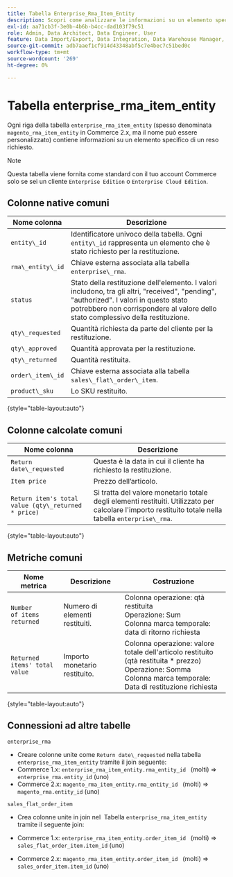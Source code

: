 ```yaml
---
title: Tabella Enterprise_Rma_Item_Entity
description: Scopri come analizzare le informazioni su un elemento specifico di una richiesta di reso.
exl-id: aa71cb3f-3e0b-4b6b-b4cc-dad103f79c51
role: Admin, Data Architect, Data Engineer, User
feature: Data Import/Export, Data Integration, Data Warehouse Manager, Commerce Tables
source-git-commit: adb7aaef1cf914d43348abf5c7e4bec7c51bed0c
workflow-type: tm+mt
source-wordcount: '269'
ht-degree: 0%

---
```


# Tabella enterprise_rma_item_entity

Ogni riga della tabella `enterprise_rma_item_entity` (spesso denominata `magento_rma_item_entity` in Commerce 2.x, ma il nome può essere personalizzato) contiene informazioni su un elemento specifico di un reso richiesto.

>[!NOTE]
>
>Questa tabella viene fornita come standard con il tuo account Commerce solo se sei un cliente `Enterprise Edition` o `Enterprise Cloud Edition`.

## Colonne native comuni

| **Nome colonna** | **Descrizione** |
|---|---|
| `entity\_id` | Identificatore univoco della tabella. Ogni `entity\_id` rappresenta un elemento che è stato richiesto per la restituzione. |
| `rma\_entity\_id` | Chiave esterna associata alla tabella `enterprise\_rma`. |
| `status` | Stato della restituzione dell&#39;elemento. I valori includono, tra gli altri, &quot;received&quot;, &quot;pending&quot;, &quot;authorized&quot;. I valori in questo stato potrebbero non corrispondere al valore dello stato complessivo della restituzione. |
| `qty\_requested` | Quantità richiesta da parte del cliente per la restituzione. |
| `qty\_approved` | Quantità approvata per la restituzione. |
| `qty\_returned` | Quantità restituita. |
| `order\_item\_id` | Chiave esterna associata alla tabella `sales\_flat\_order\_item`. |
| `product\_sku` | Lo SKU restituito. |

{style="table-layout:auto"}

## Colonne calcolate comuni

| **Nome colonna** | **Descrizione** |
|---|---|
| `Return date\_requested` | Questa è la data in cui il cliente ha richiesto la restituzione. |
| `Item price` | Prezzo dell’articolo. |
| `Return item's total value (qty\_returned * price)` | Si tratta del valore monetario totale degli elementi restituiti. Utilizzato per calcolare l&#39;importo restituito totale nella tabella `enterprise\_rma`. |

{style="table-layout:auto"}

## Metriche comuni

| **Nome metrica** | **Descrizione** | **Costruzione** |
|---|---|---|
| `Number of items returned` | Numero di elementi restituiti. | Colonna operazione: qtà restituita<br>Operazione: Sum<br>Colonna marca temporale: data di ritorno richiesta |
| `Returned items' total value` | Importo monetario restituito. | Colonna operazione: valore totale dell&#39;articolo restituito (qtà restituita * prezzo)<br>Operazione: Somma<br>Colonna marca temporale: Data di restituzione richiesta |

{style="table-layout:auto"}

## Connessioni ad altre tabelle

`enterprise_rma`

* Creare colonne unite come `Return date\_requested` nella tabella `enterprise_rma_item_entity` tramite il join seguente:
* Commerce 1.x: `enterprise_rma_item_entity.rma_entity_id ` (molti) => `enterprise_rma.entity_id` (uno)
* Commerce 2.x: `magento_rma_item_entity.rma_entity_id ` (molti) => `magento_rma.entity_id` (uno)

`sales_flat_order_item`

* Crea colonne unite in join nel  Tabella `enterprise_rma_item_entity` tramite il seguente join:

* Commerce 1.x: `enterprise_rma_item_entity.order_item_id ` (molti) => `sales_flat_order_item.item_id` (uno)
* Commerce 2.x: `magento_rma_item_entity.order_item_id ` (molti) => `sales_order_item.item_id` (uno)
